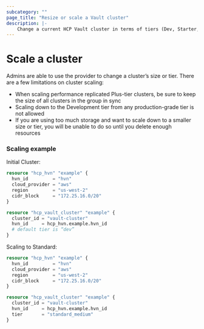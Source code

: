 ```yaml
---
subcategory: ""
page_title: "Resize or scale a Vault cluster"
description: |-
    Change a current HCP Vault cluster in terms of tiers (Dev, Starter, Standard, Plus) or sizes (S, M, L).
---
```


# Scale a cluster

Admins are able to use the provider to change a cluster’s size or tier. There are a few limitations on cluster scaling:

- When scaling performance replicated Plus-tier clusters, be sure to keep the size of all clusters in the group in sync
- Scaling down to the Development tier from any production-grade tier is not allowed
- If you are using too much storage and want to scale down to a smaller size or tier, you will be unable to do so until you delete enough resources

### Scaling example

Initial Cluster:
```terraform
resource "hcp_hvn" "example" {
  hvn_id         = "hvn"
  cloud_provider = "aws"
  region         = "us-west-2"
  cidr_block     = "172.25.16.0/20"
}

resource "hcp_vault_cluster" "example" {
  cluster_id = "vault-cluster"
  hvn_id     = hcp_hvn.example.hvn_id
  # default tier is “dev”
}
```

Scaling to Standard:
```terraform
resource "hcp_hvn" "example" {
  hvn_id         = "hvn"
  cloud_provider = "aws"
  region         = "us-west-2"
  cidr_block     = "172.25.16.0/20"
}

resource "hcp_vault_cluster" "example" {
  cluster_id = "vault-cluster"
  hvn_id     = hcp_hvn.example.hvn_id
  tier       = "standard_medium"
}
```


